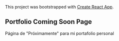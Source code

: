This project was bootstrapped with [Create React App](https://github.com/facebook/create-react-app).

## Portfolio Coming Soon Page

Página de "Próximamente" para mi portafolio personal
